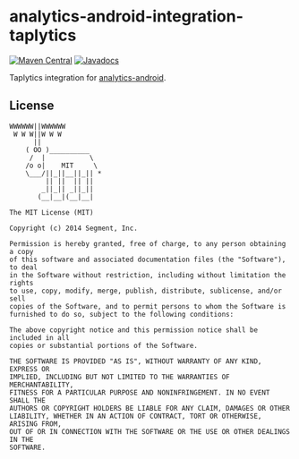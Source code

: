 analytics-android-integration-taplytics
======================================

[![Maven Central](https://maven-badges.herokuapp.com/maven-central/com.segment.analytics.android.integrations/taplytics/badge.svg)](https://maven-badges.herokuapp.com/maven-central/com.segment.analytics.android.integrations/taplytics)
[![Javadocs](http://javadoc-badge.appspot.com/com.segment.analytics.android.integrations/taplytics.svg?label=javadoc)](http://javadoc-badge.appspot.com/com.segment.analytics.android.integrations/taplytics)

Taplytics integration for [analytics-android](https://github.com/segmentio/analytics-android).

## License

```
WWWWWW||WWWWWW
 W W W||W W W
      ||
    ( OO )__________
     /  |           \
    /o o|    MIT     \
    \___/||_||__||_|| *
         || ||  || ||
        _||_|| _||_||
       (__|__|(__|__|

The MIT License (MIT)

Copyright (c) 2014 Segment, Inc.

Permission is hereby granted, free of charge, to any person obtaining a copy
of this software and associated documentation files (the "Software"), to deal
in the Software without restriction, including without limitation the rights
to use, copy, modify, merge, publish, distribute, sublicense, and/or sell
copies of the Software, and to permit persons to whom the Software is
furnished to do so, subject to the following conditions:

The above copyright notice and this permission notice shall be included in all
copies or substantial portions of the Software.

THE SOFTWARE IS PROVIDED "AS IS", WITHOUT WARRANTY OF ANY KIND, EXPRESS OR
IMPLIED, INCLUDING BUT NOT LIMITED TO THE WARRANTIES OF MERCHANTABILITY,
FITNESS FOR A PARTICULAR PURPOSE AND NONINFRINGEMENT. IN NO EVENT SHALL THE
AUTHORS OR COPYRIGHT HOLDERS BE LIABLE FOR ANY CLAIM, DAMAGES OR OTHER
LIABILITY, WHETHER IN AN ACTION OF CONTRACT, TORT OR OTHERWISE, ARISING FROM,
OUT OF OR IN CONNECTION WITH THE SOFTWARE OR THE USE OR OTHER DEALINGS IN THE
SOFTWARE.
```
